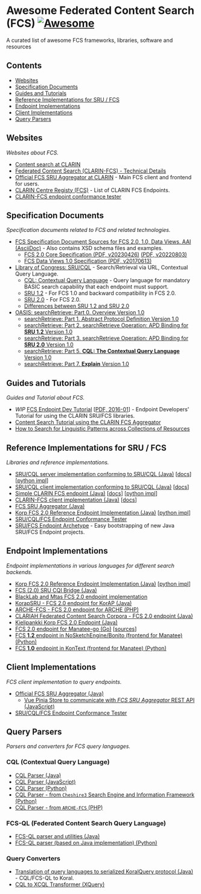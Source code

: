 # Awesome Federated Content Search (FCS) [![Awesome](https://awesome.re/badge.svg)](https://awesome.re)
A curated list of awesome FCS frameworks, libraries, software and resources

<!-- see https://github.com/sindresorhus/awesome-lint -->
<!--lint disable double-link-->

## Contents

- [Websites](#websites)
- [Specification Documents](#specification-documents)
- [Guides and Tutorials](#guides-and-tutorials)
- [Reference Implementations for SRU / FCS](#reference-implementations-for-sru--fcs)
- [Endpoint Implementations](#endpoint-implementations)
- [Client Implementations](#client-implementations)
- [Query Parsers](#query-parsers)

## Websites

*Websites about FCS.*

- [Content search at CLARIN](https://www.clarin.eu/content/content-search)
- [Federated Content Search (CLARIN-FCS) - Technical Details](https://www.clarin.eu/content/federated-content-search-clarin-fcs-technical-details)
- [Official FCS SRU Aggregator at CLARIN](https://contentsearch.clarin.eu/) - Main FCS client and frontend for users.
- [CLARIN Centre Registy (FCS)](https://centres.clarin.eu/fcs) - List of CLARIN FCS Endpoints.
- [CLARIN-FCS endpoint conformance tester](http://clarin.ids-mannheim.de/srutest)

## Specification Documents

*Specification documents related to FCS and related technologies.*

- [FCS Specification Document Sources for FCS 2.0, 1.0, Data Views, AAI (AsciiDoc)](https://github.com/clarin-eric/fcs-misc) - Also contains XSD schema files and examples.
  - [FCS 2.0 Core Specification (PDF, v20230426)](https://office.clarin.eu/v/CE-2017-1046-FCS-Specification-v20230426.pdf) [(PDF, v20220803)](https://office.clarin.eu/v/CE-2017-1046-FCS-Specification-v89.pdf)
  - [FCS Data Views 1.0 Specification (PDF, v20170613)](https://office.clarin.eu/v/CE-2014-0317-CLARIN_FCS_Specification_DataViews_1_0-v20170613.pdf)
- [Library of Congress: SRU/CQL](https://www.loc.gov/standards/sru/) - Search/Retrieval via URL, Contextual Query Language.
  - [CQL: Contextual Query Language](http://www.loc.gov/standards/sru/cql/spec.html) - Query language for mandatory BASIC search capability that each endpoint must support.
  - [SRU 1.2](https://www.loc.gov/standards/sru/sru-1-2.html) - For FCS 1.0 and backward compatibility in FCS 2.0.
  - [SRU 2.0](https://www.loc.gov/standards/sru/sru-2-0.html) - For FCS 2.0.
  - [Differences between SRU 1.2 and SRU 2.0](http://www.loc.gov/standards/sru/differences.html)
- [OASIS: searchRetrieve: Part 0. Overview Version 1.0](http://docs.oasis-open.org/search-ws/searchRetrieve/v1.0/os/part0-overview/searchRetrieve-v1.0-os-part0-overview.html)
  - [searchRetrieve: Part 1. Abstract Protocol Definition Version 1.0](http://docs.oasis-open.org/search-ws/searchRetrieve/v1.0/os/part1-apd/searchRetrieve-v1.0-os-part1-apd.html)
  - [searchRetrieve: Part 2. searchRetrieve Operation: APD Binding for **SRU 1.2** Version 1.0](http://docs.oasis-open.org/search-ws/searchRetrieve/v1.0/os/part2-sru1.2/searchRetrieve-v1.0-os-part2-sru1.2.html)
  - [searchRetrieve: Part 3. searchRetrieve Operation: APD Binding for **SRU 2.0** Version 1.0](http://docs.oasis-open.org/search-ws/searchRetrieve/v1.0/os/part3-sru2.0/searchRetrieve-v1.0-os-part3-sru2.0.html)
  - [searchRetrieve: Part 5. **CQL: The Contextual Query Language** Version 1.0](http://docs.oasis-open.org/search-ws/searchRetrieve/v1.0/os/part5-cql/searchRetrieve-v1.0-os-part5-cql.html)
  - [searchRetrieve: Part 7. **Explain** Version 1.0](http://docs.oasis-open.org/search-ws/searchRetrieve/v1.0/os/part7-explain/searchRetrieve-v1.0-os-part7-explain.html)
 
## Guides and Tutorials

*Guides and Tutorial about FCS.*

- *WIP* [FCS Endpoint Dev Tutorial](https://github.com/clarin-eric/fcs-misc/tree/feature/fcs-endpoint-dev-tutorial) [[PDF, 2016-01](https://github.com/clarin-eric/fcs-misc/blob/feature/fcs-endpoint-dev-tutorial/historical/documents/FCS-2-endpoint-developers-tutorial.pdf)] - Endpoint Developers' Tutorial for using the CLARIN SRU/FCS libraries.
- [Content Search Tutorial using the CLARIN FCS Aggregator](https://www.clarin.eu/content/content-search-tutorial)
- [How to Search for Linguistic Patterns across Collections of Resources](https://docs.google.com/document/d/1lVAnLtvasR3FZ4jPjVQM9X_xXqIsgVYUIFgz1Rgbteo/edit#heading=h.qk98yzwql21k)

## Reference Implementations for SRU / FCS

*Libraries and reference implementations.*

- [SRU/CQL server implementation conforming to SRU/CQL (Java)](https://github.com/clarin-eric/fcs-sru-server) 
  [[docs](https://clarin-eric.github.io/fcs-sru-server/)] 
  [[python impl](https://github.com/Querela/fcs-sru-server-python)]
- [SRU/CQL client implementation conforming to SRU/CQL (Java)](https://github.com/clarin-eric/fcs-sru-client) 
  [[docs](https://clarin-eric.github.io/fcs-sru-client/)]
- [Simple CLARIN FCS endpoint (Java)](https://github.com/clarin-eric/fcs-simple-endpoint) 
  [[docs](https://clarin-eric.github.io/fcs-simple-endpoint/)] 
  [[python impl](https://github.com/Querela/fcs-simple-endpoint-python)]
- [CLARIN-FCS client implementation (Java)](https://github.com/clarin-eric/fcs-simple-client) 
  [[docs](https://clarin-eric.github.io/fcs-simple-client/)]
- [FCS SRU Aggregator (Java)](https://github.com/clarin-eric/fcs-sru-aggregator)
- [Korp FCS 2.0 Reference Endpoint Implementation (Java)](https://github.com/clarin-eric/fcs-korp-endpoint) 
  [[python impl](https://github.com/Querela/fcs-korp-endpoint-python)]
- [SRU/CQL/FCS Endpoint Conformance Tester](https://github.com/clarin-eric/fcs-endpoint-tester)
- [SRU/FCS Endpoint Archetype](https://github.com/clarin-eric/fcs-endpoint-archetype) - Easy bootstrapping of new Java SRU/FCS Endpoint projects.

## Endpoint Implementations

*Endpoint implementations in various languages for different search backends.*

- [Korp FCS 2.0 Reference Endpoint Implementation (Java)](https://github.com/clarin-eric/fcs-korp-endpoint) 
  [[python impl](https://github.com/Querela/fcs-korp-endpoint-python)]
- [FCS (2.0) SRU CQI Bridge (Java)](https://github.com/clarin-eric/fcs-sru-cqi-bridge)
- [BlackLab and Mtas FCS 2.0 endpoint implementation](https://github.com/INL/clariah-fcs-endpoints)
- [KorapSRU - FCS 2.0 endpoint for KorAP (Java)](https://github.com/KorAP/KorapSRU)
- [ARCHE-FCS - FCS 2.0 endpoint for ARCHE (PHP)](https://github.com/acdh-oeaw/arche-fcs)
- [CLARIAH Federated Content Search Corpora - FCS 2.0 endpoint (Java)](https://github.com/INL/clariah-fcs-endpoints)
- [Kielipankki Korp FCS 2.0 Endpoint (Java)](https://github.com/CSCfi/Kielipankki-fcs-korp-endpoint)
- [FCS 2.0 endpoint for Manatee-go (Go)](https://is.muni.cz/th/g4k0b/) [[sources](https://is.muni.cz/th/g4k0b/manatee-fcs2.zip)]
- [FCS **1.2** endpoint in NoSketchEngine/Bonito (frontend for Manatee) (Python)](https://nlp.fi.muni.cz/trac/noske)
- [FCS **1.0** endpoint in KonText (frontend for Manatee) (Python)](https://github.com/czcorpus/kontext/blob/master/lib/views/fcs.py)

## Client Implementations

*FCS client implementation to query endpoints.*

- [Official FCS SRU Aggregator (Java)](https://github.com/clarin-eric/fcs-sru-aggregator)
  - [Vue Pinia Store to communicate with *FCS SRU Aggregator* REST API (JavaScript)](https://git.saw-leipzig.de/text-plus/FCS/textplus-fcs-store/)
- [SRU/CQL/FCS Endpoint Conformance Tester](https://github.com/clarin-eric/fcs-endpoint-tester)

## Query Parsers

*Parsers and converters for FCS query languages.*

### CQL (Contextual Query Language)

- [CQL Parser (Java)](https://github.com/indexdata/cql-java)
- [CQL Parser (JavaScript)](https://github.com/Querela/cql-js)
- [CQL Parser (Python)](https://github.com/Querela/cql-python)
- [CQL Parser - from `Cheshire3` Search Engine and Information Framework (Python)](https://github.com/cheshire3/cheshire3/blob/develop/cheshire3/cqlParser.py)
- [CQL Parser - from `ARCHE-FCS` (PHP)](https://github.com/acdh-oeaw/arche-fcs/tree/master/src/acdhOeaw/cql)

### FCS-QL (Federated Content Search Query Language)

- [FCS-QL parser and utilities (Java)](https://github.com/clarin-eric/fcs-ql)
- [FCS-QL parser (based on Java implementation) (Python)](https://github.com/Querela/fcs-ql-python)

### Query Converters

- [Translation of query languages to serialized KoralQuery protocol (Java)](https://github.com/gremid/Koral) - CQL/FCS-QL to Koral.
- [CQL to XCQL Transformer (XQuery)](https://github.com/digicademy/cql-parser-xqm)

